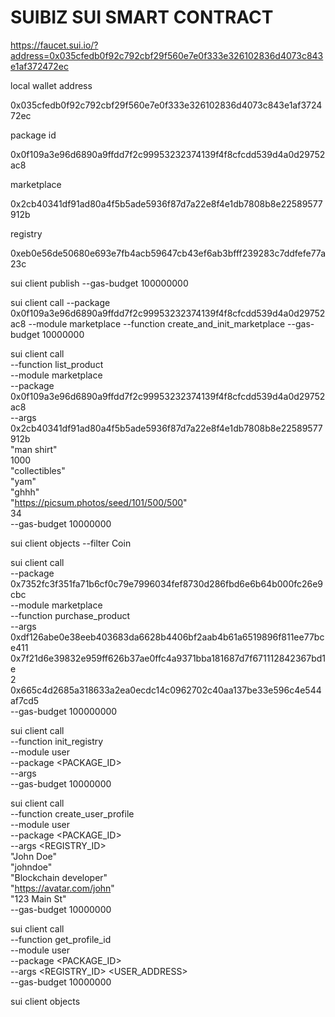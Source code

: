 # SUIBIZ SUI SMART CONTRACT


https://faucet.sui.io/?address=0x035cfedb0f92c792cbf29f560e7e0f333e326102836d4073c843e1af372472ec

local wallet address

0x035cfedb0f92c792cbf29f560e7e0f333e326102836d4073c843e1af372472ec


package id


0x0f109a3e96d6890a9ffdd7f2c99953232374139f4f8cfcdd539d4a0d29752ac8


marketplace

0x2cb40341df91ad80a4f5b5ade5936f87d7a22e8f4e1db7808b8e22589577912b


registry

0xeb0e56de50680e693e7fb4acb59647cb43ef6ab3bfff239283c7ddfefe77a23c




sui client publish --gas-budget 100000000


sui client call --package 0x0f109a3e96d6890a9ffdd7f2c99953232374139f4f8cfcdd539d4a0d29752ac8 --module marketplace --function create_and_init_marketplace --gas-budget 10000000




sui client call \
  --function list_product \
  --module marketplace \
  --package 0x0f109a3e96d6890a9ffdd7f2c99953232374139f4f8cfcdd539d4a0d29752ac8 \
  --args \
    0x2cb40341df91ad80a4f5b5ade5936f87d7a22e8f4e1db7808b8e22589577912b \
    "man shirt" \
    1000 \
    "collectibles" \
    "yam" \
    "ghhh" \
    "https://picsum.photos/seed/101/500/500" \
    34 \
  --gas-budget 10000000





sui client objects --filter Coin

sui client call \
  --package 0x7352fc3f351fa71b6cf0c79e7996034fef8730d286fbd6e6b64b000fc26e9cbc \
  --module marketplace \
  --function purchase_product \
  --args \
    0xdf126abe0e38eeb403683da6628b4406bf2aab4b61a6519896f811ee77bce411 \
    0x7f21d6e39832e959ff626b37ae0ffc4a9371bba181687d7f671112842367bd1e \
    2 \
    0x665c4d2685a318633a2ea0ecdc14c0962702c40aa137be33e596c4e544af7cd5 \
  --gas-budget 100000000







sui client call \
  --function init_registry \
  --module user \
  --package <PACKAGE_ID> \
  --args \
  --gas-budget 10000000




  sui client call \
  --function create_user_profile \
  --module user \
  --package <PACKAGE_ID> \
  --args <REGISTRY_ID> \
  "John Doe" \
  "johndoe" \
  "Blockchain developer" \
  "https://avatar.com/john" \
  "123 Main St" \
  --gas-budget 10000000


  sui client call \
  --function get_profile_id \
  --module user \
  --package <PACKAGE_ID> \
  --args <REGISTRY_ID> <USER_ADDRESS> \
  --gas-budget 10000000


  sui client objects